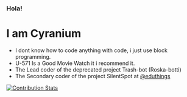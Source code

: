 ### Hola!
# I am Cyranium

- I dont know how to code anything with code, i just use block programming.
- U-571 Is a Good Movie Watch it i recommend it.
- The Lead coder of the deprecated project Trash-bot (Roska-botti)
- The Secondary coder of the project SilentSpot at [@eduthings](https://github.com/eduthings)


[![Contribution Stats](https://github-contribution-stats.vercel.app/api/?username=Cyranium)](https://github.com/LordDashMe/github-contribution-stats/)
